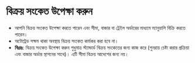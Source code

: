 # **বিক্রয় সংকেত উপেক্ষা করুন**

- আপনি বিক্রয় সংকেত উপেক্ষা করতে পারেন এবং সীমা, বাজার বা ট্রেইল অর্ডারের মাধ্যমে ম্যানুয়ালি বিক্রি করতে পারেন।
- অটোট্রেড সক্ষম থাকা অবস্থায় বিক্রয় সংকেত কার্যকর করা হবে না।
- **বিঃদ্রঃ**: বিক্রয় সংকেত উপেক্ষা করুন শুধুমাত্র স্ট্যান্ডার্ড বিক্রয় সংকেতের জন্য কাজ করে (পুনরায় চেষ্টা করার প্রক্রিয়া এবং বাজার অর্ডার স্থাপনের সাথে)। এটি সীমা বিক্রয় আদেশের জন্য নয়।

